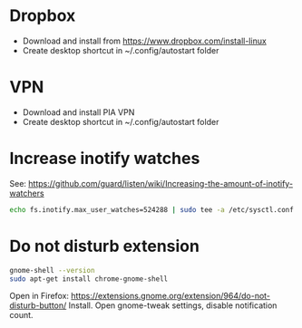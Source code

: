 # Dropbox

- Download and install from https://www.dropbox.com/install-linux
- Create desktop shortcut in ~/.config/autostart folder

# VPN

- Download and install PIA VPN
- Create desktop shortcut in ~/.config/autostart folder

# Increase inotify watches

See: https://github.com/guard/listen/wiki/Increasing-the-amount-of-inotify-watchers

```sh
echo fs.inotify.max_user_watches=524288 | sudo tee -a /etc/sysctl.conf && sudo sysctl -p
```


# Do not disturb extension

```sh
gnome-shell --version
sudo apt-get install chrome-gnome-shell
```

Open in Firefox: https://extensions.gnome.org/extension/964/do-not-disturb-button/
Install.
Open gnome-tweak settings, disable notification count.


